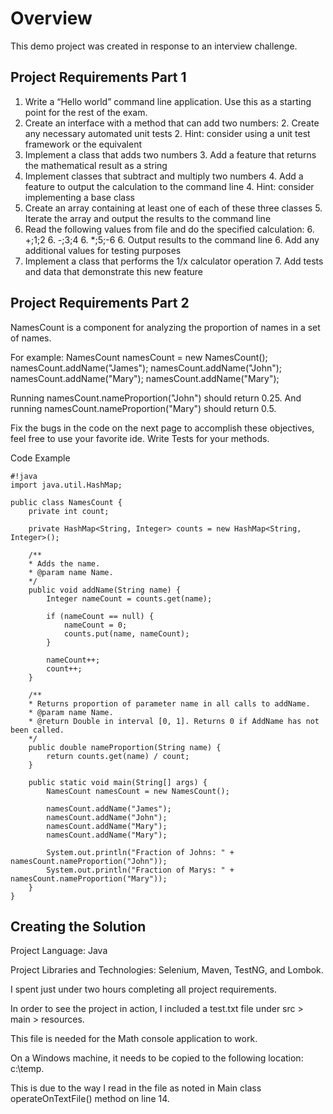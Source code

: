 # Overview #
This demo project was created in response to an interview challenge. 

## Project Requirements Part 1 ##
1. Write a “Hello world” command line application. Use this as a starting point for the rest of the exam.
2. Create an interface with a method that can add two numbers:
    2. Create any necessary automated unit tests
    2. Hint: consider using a unit test framework or the equivalent
3. Implement a class that adds two numbers
    3. Add a feature that returns the mathematical result as a string 
4. Implement classes that subtract and multiply two numbers
    4. Add a feature to output the calculation to the command line
    4. Hint: consider implementing a base class
5. Create an array containing at least one of each of these three classes
    5. Iterate the array and output the results to the command line 
6. Read the following values from file and do the specified calculation: 
    6. +;1;2
    6. -;3;4
    6. *;5;-6
    6. Output results to the command line
    6. Add any additional values for testing purposes
7. Implement a class that performs the 1/x calculator operation
    7. Add tests and data that demonstrate this new feature

## Project Requirements Part 2 ##
NamesCount is a component for analyzing the proportion of names in a set of names.

For example:
NamesCount namesCount = new NamesCount(); namesCount.addName("James"); namesCount.addName("John"); namesCount.addName("Mary"); namesCount.addName("Mary");

Running namesCount.nameProportion("John") should return 0.25. And running namesCount.nameProportion("Mary") should return 0.5.

Fix the bugs in the code on the next page to accomplish these objectives, feel free to use your favorite ide. Write Tests for your methods.

Code Example

```
#!java
import java.util.HashMap;

public class NamesCount { 
    private int count;

    private HashMap<String, Integer> counts = new HashMap<String, Integer>(); 

    /**
    * Adds the name.
    * @param name Name. 
    */
    public void addName(String name) {
        Integer nameCount = counts.get(name);

        if (nameCount == null) { 
            nameCount = 0;
            counts.put(name, nameCount);
        }

        nameCount++;
        count++; 
    }

    /**
    * Returns proportion of parameter name in all calls to addName.
    * @param name Name.
    * @return Double in interval [0, 1]. Returns 0 if AddName has not been called. 
    */
    public double nameProportion(String name) { 
        return counts.get(name) / count;
    }

    public static void main(String[] args) {
        NamesCount namesCount = new NamesCount();

        namesCount.addName("James"); 
        namesCount.addName("John"); 
        namesCount.addName("Mary"); 
        namesCount.addName("Mary");

        System.out.println("Fraction of Johns: " + namesCount.nameProportion("John")); 
        System.out.println("Fraction of Marys: " + namesCount.nameProportion("Mary"));
    }
}

```

## Creating the Solution ##
Project Language: Java

Project Libraries and Technologies: Selenium, Maven, TestNG, and Lombok.

I spent just under two hours completing all project requirements. 

In order to see the project in action, I included a test.txt file under src > main > resources. 

This file is needed for the Math console application to work. 

On a Windows machine, it needs to be copied to the following location: c:\temp. 

This is due to the way I read in the file as noted in Main class operateOnTextFile() method on line 14.